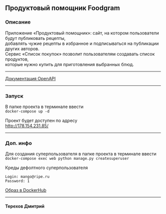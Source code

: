 ## Продуктовый помощник Foodgram
### Описание
Приложение «Продуктовый помощник»: сайт, на котором пользователи будут публиковать рецепты,  
добавлять чужие рецепты в избранное и подписываться на публикации других авторов.  
Сервис «Список покупок» позволит пользователям создавать список продуктов,  
которые нужно купить для приготовления выбранных блюд.

---
[Документация OpenAPI](http://178.154.231.85/redoc/)

---
### Запуск
В папке проекта в терминале ввести  
`docker-compose up -d`

Проект будет доступен по адресу  
http://178.154.231.85/

---
### Доп. инфо
Для создания суперпользователя в папке проекта в терминале ввести  
`docker-compose exec web python manage.py createsuperuser`

Креды дефолтного суперпользователя

    Login: mango@ripe.ru
    Password: 1

[Образ в DockerHub](https://hub.docker.com/r/vstdy0/yamdb)

---
#### Терехов Дмитрий
